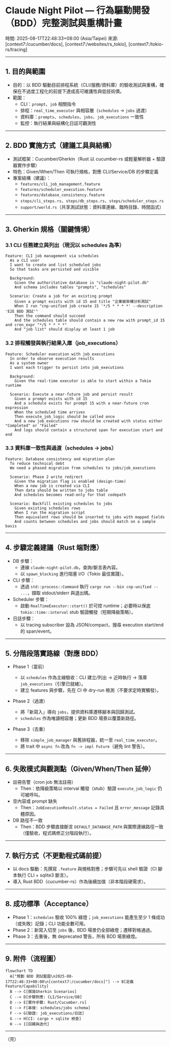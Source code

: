 # Claude Night Pilot — 行為驅動開發（BDD）完整測試與重構計畫

時間: 2025-08-17T22:48:33+08:00 (Asia/Taipei)
來源: [context7:/cucumber/docs], [context7:/websites/rs_tokio], [context7:/tokio-rs/tracing]

---

## 1. 目的與範圍

- 目的：以 BDD 驅動目前排程系統（CLI/服務/資料庫）的驗收測試與重構，確保在不過度工程化的前提下達成高可維護性與低技術債。
- 範圍：
  - CLI：`prompt`、`job` 相關指令
  - 排程：`real_time_executor` 與相容層（`schedules` → `jobs` 過渡）
  - 資料庫：`prompts`、`schedules`、`jobs`、`job_executions` 一致性
  - 監控：執行結果與結構化日誌可觀測性

---

## 2. BDD 實施方式（建議工具與結構）

- 測試框架：Cucumber/Gherkin（Rust 以 cucumber-rs 或輕量解析器 + 驗證器實作步驟）
- 特色：Given/When/Then 可執行規格，對應 CLI/Service/DB 的步驟定義
- 專案結構（建議）：
  - `features/cli_job_management.feature`
  - `features/scheduler_execution.feature`
  - `features/database_consistency.feature`
  - `steps/cli_steps.rs`、`steps/db_steps.rs`、`steps/scheduler_steps.rs`
  - `support/world.rs`（共享測試狀態：資料庫連線、臨時目錄、時間函式）

---

## 3. Gherkin 規格（關鍵情境）

### 3.1 CLI 任務建立與列出（現況以 schedules 為準）

```gherkin
Feature: CLI job management via schedules
  As a CLI user
  I want to create and list scheduled jobs
  So that tasks are persisted and visible

  Background:
    Given the authoritative database is "claude-night-pilot.db"
    And schema includes tables "prompts", "schedules"

  Scenario: Create a job for an existing prompt
    Given a prompt exists with id 15 and title "企業級架構分析測試"
    When I run "cnp-unified job create 15 '*/5 * * * *' --description 'E2E BDD 測試'"
    Then the command should succeed
    And the schedules table should contain a new row with prompt_id 15 and cron_expr "*/5 * * * *"
    And "job list" should display at least 1 job
```

### 3.2 排程觸發與執行結果入庫（job_executions）

```gherkin
Feature: Scheduler execution with job_executions
  In order to observe execution results
  As a system owner
  I want each trigger to persist into job_executions

  Background:
    Given the real-time executor is able to start within a Tokio runtime

  Scenario: Execute a near-future job and persist result
    Given a prompt exists with id 15
    And a schedule exists for prompt 15 with a near-future cron expression
    When the scheduled time arrives
    Then execute_job_logic should be called once
    And a new job_executions row should be created with status either "Completed" or "Failed"
    And logs should contain a structured span for execution start and end
```

### 3.3 資料庫一致性與過渡（schedules → jobs）

```gherkin
Feature: Database consistency and migration plan
  To reduce technical debt
  We need a phased migration from schedules to jobs/job_executions

  Scenario: Phase 2 write redirect
    Given the migration flag is enabled (design-time)
    When a new job is created via CLI
    Then data should be written to jobs table
    And schedules becomes read-only for that codepath

  Scenario: Backfill existing schedules to jobs
    Given existing schedules rows
    When I run the migration script
    Then equivalent rows should be inserted to jobs with mapped fields
    And counts between schedules and jobs should match on a sample basis
```

---

## 4. 步驟定義建議（Rust 端對應）

- DB 步驟：
  - 連線 `claude-night-pilot.db`，查詢/斷言表內容。
  - 以 `spawn_blocking` 進行阻塞 I/O（Tokio 最佳實踐）。
- CLI 步驟：
  - 透過 `std::process::Command` 執行 `cargo run --bin cnp-unified -- ...`，擷取 stdout/stderr 與退出碼。
- Scheduler 步驟：
  - 啟動 `RealTimeExecutor::start()` 於可控 runtime；必要時以保底 `tokio::time::interval` stub 驗證觸發（短期降級策略）。
- 日誌步驟：
  - 以 tracing subscriber 設為 JSON/compact，搜尋 execution start/end 的 span/event。

---

## 5. 分階段落實路線（對應 BDD）

- Phase 1（當前）

  - 以 `schedules` 作為主線驗收：CLI 建立/列出 → 近時執行 → 落庫 `job_executions`（引擎已就緒）。
  - 建立 features 與步驟，先在 CI 中 dry-run 檢測（不要求定時實觸發）。

- Phase 2（過渡）

  - 將「新寫入」導向 `jobs`，提供資料庫遷移腳本與回歸測試。
  - `schedules` 作為唯讀相容層；更新 BDD 場景以覆蓋新路徑。

- Phase 3（去重）
  - 移除 `simple_job_manager` 與舊排程器，統一至 `real_time_executor`。
  - 將 trait 中 `async fn` 改為 `fn -> impl Future`（避免 lint 警告）。

---

## 6. 失敗模式與觀測點（Given/When/Then 延伸）

- 註冊告警（cron job 無法註冊）
  - Then：依降級策略以 interval 觸發（stub）驗證 `execute_job_logic` 仍可被呼叫。
- 空內容或 prompt 缺失
  - Then：`JobExecutionResult.status = Failed` 且 `error_message` 記錄具體原因。
- DB 路徑不一致
  - Then：BDD 步驟直接斷言 `DEFAULT_DATABASE_PATH` 與實際連線路徑一致（僅驗收，程式碼修正分階段執行）。

---

## 7. 執行方式（不更動程式碼前提）

- 以 docs 驅動：先撰寫 `.feature` 與規格對應；步驟可先以 shell 驗證（CI 腳本執行 CLI + sqlite3 斷言）。
- 導入 Rust BDD（cucumber-rs）作為後續加值（非本階段硬需求）。

---

## 8. 成功標準（Acceptance）

- Phase 1：`schedules` 驗收 100% 綠燈；`job_executions` 能產生至少 1 條成功（或失敗）記錄；CLI 功能全數可用。
- Phase 2：新寫入切至 `jobs` 後，BDD 場景仍全部綠燈；遷移對帳通過。
- Phase 3：去重後，無 deprecated 警告，所有 BDD 場景綠燈。

---

## 9. 附件（流程圖）

```mermaid
flowchart TD
  A["規劃 BDD 測試藍圖\n2025-08-17T22:48:33+08:00\n[context7:/cucumber/docs]"] --> B[定義Feature/Capability]
  B --> C[撰寫Gherkin Scenarios]
  C --> D[步驟對應: CLI/Service/DB]
  D --> E[實作步驟: Rust/Cucumber.rs]
  E --> F[串接: schedules/jobs schema]
  F --> G[驗證: job_executions/日誌]
  G --> H[CI: cargo + sqlite 檢查]
  H --> I[回饋與迭代]
```

---

（完）
